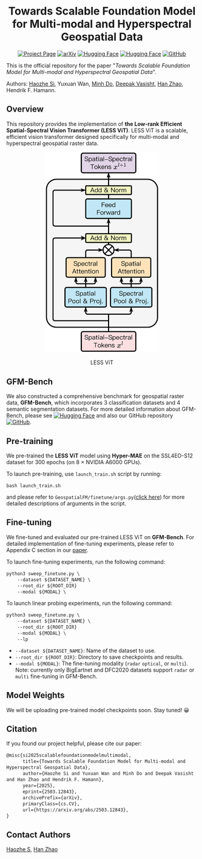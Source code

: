 <div align="center">

<h1>Towards Scalable Foundation Model for Multi-modal and Hyperspectral Geospatial Data</h1>

[![Project Page](https://img.shields.io/badge/Project-Page-blue)](https://github.com/uiuctml/GeospatialFM)
[![arXiv](https://img.shields.io/badge/arXiv-Paper-red?logo=arxiv)](https://github.com/uiuctml/GeospatialFM)
[![Hugging Face](https://img.shields.io/badge/HuggingFace-Model-yellow?logo=huggingface&logoColor=yellow)](https://github.com/uiuctml/GeospatialFM)
[![Hugging Face](https://img.shields.io/badge/HuggingFace-GFMBench-purple?logo=huggingface&logoColor=yellow)](https://huggingface.co/GFM-Bench)
[![GitHub](https://img.shields.io/badge/GitHub-GFMBench-green?logo=github&logoColor=white)](https://github.com/uiuctml/GFM-Bench)

</div>

This is the official repository for the paper 
"_Towards Scalable Foundation Model for Multi-modal and Hyperspectral Geospatial Data_".  

Authors: 
[Haozhe Si](https://ehzoahis.github.io/),
Yuxuan Wan, 
[Minh Do](https://minhdo.ece.illinois.edu/), 
[Deepak Vasisht](https://deepakv.web.illinois.edu/), 
[Han Zhao](https://hanzhaoml.github.io/), 
Hendrik F. Hamann.

## Overview
This repository provides the implementation of **the Low-rank Efficient Spatial-Spectral Vision Transformer (LESS ViT)**. LESS ViT is a scalable, efficient vision transformer designed specifically for multi-modal and hyperspectral geospatial raster data.
<div align="center">
<img src="./assets/less_vit.png" alt="workflow" width="300"/>
    <p>LESS ViT</p>
</div>

## GFM-Bench
We also constructed a comprehensive benchmark for geospatial raster data, **GFM-Bench**, which incorporates 3 classification datasets and 4 semantic segmentation datasets. For more detailed information about GFM-Bench, please see [![Hugging Face](https://img.shields.io/badge/HuggingFace-GFMBench-purple?logo=huggingface&logoColor=yellow)](https://huggingface.co/GFM-Bench) and also our GitHub repository     [![GitHub](https://img.shields.io/badge/GitHub-GFMBench-green?logo=github&logoColor=white)](https://github.com/uiuctml/GFM-Bench).

## Pre-training
We pre-trained the **LESS ViT** model using **Hyper-MAE** on the SSL4EO-S12 dataset for 300 epochs (on 8 &times; NVIDIA A6000 GPUs).

To launch pre-training, use `launch_train.sh` script by running:
```shell
bash launch_train.sh
```
and please refer to `GeospatialFM/finetune/args.py`([click here](https://github.com/uiuctml/GeospatialFM/blob/main/GeospatialFM/finetune/args.py)) for more detailed descriptions of arguments in the script.

## Fine-tuning
We fine-tuned and evaluated our pre-trained LESS ViT on **GFM-Bench**. For detailed implementation of fine-tuning experiments, please refer to Appendix C section in our [paper](https://arxiv.org/pdf/2503.12843).

To launch fine-tuning experiments, run the following command:
```shell
python3 sweep_finetune.py \
    --dataset ${DATASET_NAME} \
    --root_dir ${ROOT_DIR}
    --modal ${MODAL} \
```

To launch linear probing experiments, run the following command:
```shell
python3 sweep_finetune.py \
    --dataset ${DATASET_NAME} \
    --root_dir ${ROOT_DIR}
    --modal ${MODAL} \
    --lp
```

- `--dataset ${DATASET_NAME}`: Name of the dataset to use.
- `--root_dir ${ROOT_DIR}`: Directory to save checkpoints and results.
- `--modal ${MODAL}`: The fine-tuning modality (`radar` `optical`, or `multi`). Note: currently only BigEartnet and DFC2020 datasets support `radar` or `multi` fine-tuning in GFM-Bench.

## Model Weights
We will be uploading pre-trained model checkpoints soon. Stay tuned! 😀

## Citation
If you found our project helpful, please cite our paper:
```
@misc{si2025scalablefoundationmodelmultimodal,
      title={Towards Scalable Foundation Model for Multi-modal and Hyperspectral Geospatial Data}, 
      author={Haozhe Si and Yuxuan Wan and Minh Do and Deepak Vasisht and Han Zhao and Hendrik F. Hamann},
      year={2025},
      eprint={2503.12843},
      archivePrefix={arXiv},
      primaryClass={cs.CV},
      url={https://arxiv.org/abs/2503.12843}, 
}
```

## Contact Authors
[Haozhe S](haozhes3@illinois.edu), [Han Zhao](hanzhao@illinois.edu)
